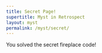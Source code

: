 ```yaml
---
title: Secret Page!
supertitle: Myst in Retrospect
layout: myst
permalink: /myst/secret/
---
```

You solved the secret fireplace code!